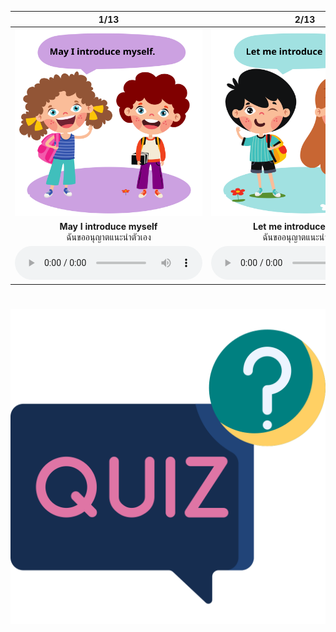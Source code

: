 <div class="carrousel">


|1/13|2/13|3/13|4/13|5/13|6/13|7/13|8/13|9/13|10/13|11/13|12/13|13/13|
| :----: | :----: | :----: | :----: | :----: | :----: | :----: | :----: | :----: | :----: | :----: | :----: | :----: |
|![](/media/img/Self&#x20;and&#x20;others&#x20;introduction/May&#x20;I&#x20;introduce&#x20;myself.svg)|![](/media/img/Self&#x20;and&#x20;others&#x20;introduction/Let&#x20;me&#x20;introduce&#x20;myself.svg)|![](/media/img/Self&#x20;and&#x20;others&#x20;introduction/My&#x20;name&#x20;is&#x20;Jenny.svg)|![](/media/img/Self&#x20;and&#x20;others&#x20;introduction/Nice&#x20;to&#x20;see&#x20;you.svg)|![](/media/img/Self&#x20;and&#x20;others&#x20;introduction/I'm&#x20;Anna.svg)|![](/media/img/Self&#x20;and&#x20;others&#x20;introduction/It's&#x20;nice&#x20;to&#x20;meet&#x20;you.svg)|![](/media/img/Self&#x20;and&#x20;others&#x20;introduction/Nice&#x20;to&#x20;meet&#x20;you.svg)|![](/media/img/Self&#x20;and&#x20;others&#x20;introduction/Nice&#x20;to&#x20;meet&#x20;you&#x20;too.svg)|![](/media/img/Self&#x20;and&#x20;others&#x20;introduction/I&#x20;want&#x20;to&#x20;introduce&#x20;my&#x20;friend&#x20;Elsa.svg)|![](/media/img/Self&#x20;and&#x20;others&#x20;introduction/I'm&#x20;glad&#x20;to&#x20;meet&#x20;you.svg)|![](/media/img/Self&#x20;and&#x20;others&#x20;introduction/I'm&#x20;glad&#x20;to&#x20;see&#x20;you.svg)|![](/media/img/Self&#x20;and&#x20;others&#x20;introduction/This&#x20;is&#x20;Elsa.svg)|![](/media/img/Self&#x20;and&#x20;others&#x20;introduction/It's&#x20;good&#x20;to&#x20;see&#x20;you.svg)|
|**May I introduce myself**<br>ฉันขออนุญาตแนะนําตัวเอง|**Let me introduce myself**<br>ฉันขออนุญาตแนะนําตัวเอง|**My name is Jenny**<br>ฉันชื่อเจนนี่|**Nice to see you**<br>ดีใจที่ได้เจอคุณ|**I'm Anna**<br>ฉันชื่อแอนนา|**It's nice to meet you**<br>ยินดีที่ได้รู้จัก|**Nice to meet you**<br>ยินดีที่ได้รู้จัก|**Nice to meet you too**<br>ยินดีที่ได้รู้จักเช่นกัน|**I want to introduce my friend Elsa**<br>ฉันอยากแนะนําเพื่อนชื่อเอลซ่า|**I'm glad to meet you**<br>ยินดีที่ได้รู้จัก|**I'm glad to see you**<br>ฉันดีใจที่ได้เจอคุณ|**This is Elsa**<br>นี่คือเอลซ่า|**It's good to see you**<br>ดีใจที่ได้เจอคุณ|
|![](/media/audio/May&#x20;I&#x20;introduce&#x20;myself.mp3)|![](/media/audio/Let&#x20;me&#x20;introduce&#x20;myself.mp3)|![](/media/audio/My&#x20;name&#x20;is&#x20;Jenny.mp3)|![](/media/audio/Nice&#x20;to&#x20;see&#x20;you.mp3)|![](/media/audio/I'm&#x20;Anna.mp3)|![](/media/audio/It's&#x20;nice&#x20;to&#x20;meet&#x20;you.mp3)|![](/media/audio/Nice&#x20;to&#x20;meet&#x20;you.mp3)|![](/media/audio/Nice&#x20;to&#x20;meet&#x20;you&#x20;too.mp3)|![](/media/audio/I&#x20;want&#x20;to&#x20;introduce&#x20;my&#x20;friend&#x20;Elsa.mp3)|![](/media/audio/I'm&#x20;glad&#x20;to&#x20;meet&#x20;you.mp3)|![](/media/audio/I'm&#x20;glad&#x20;to&#x20;see&#x20;you.mp3)|![](/media/audio/This&#x20;is&#x20;Elsa.mp3)|![](/media/audio/It's&#x20;good&#x20;to&#x20;see&#x20;you.mp3)|

</div>



# ![icon](/media/icons/quiz.svg) 


